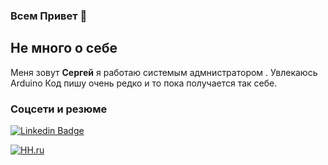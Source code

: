 ### Всем Привет  👋

## Не много о себе 

Меня зовут **Сергей** я работаю системым адмнистратором .
Увлекаюсь Arduino
Код пишу очень редко и то пока получается так себе. 


### Соцсети и резюме 
[![Linkedin Badge](https://img.shields.io/badge/-Linkedin-blue?style=flat&logo=Linkedin&logoColor=white)](https://www.linkedin.com/in/sergey-yazykov-b515b2237/)

[![HH.ru](https://img.shields.io/badge/-HeadHunter-blue?style=flat)](https://hh.ru/resume/5f71daa3ff07b3bad40039ed1f41535a764e52)
